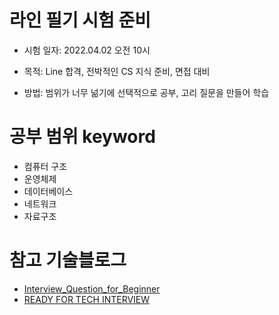 # 라인 필기 시험 준비

- 시험 일자: 2022.04.02 오전 10시


- 목적: Line 합격, 전박적인 CS 지식 준비, 면접 대비
- 방법: 범위가 너무 넒기에 선택적으로 공부, 고리 질문을 만들어 학습

# 공부 범위 keyword

- 컴퓨터 구조
- 운영체제
- 데이터베이스
- 네트워크
- 자료구조

# 참고 기술블로그

- [Interview_Question_for_Beginner](https://github.com/JaeYeopHan/Interview_Question_for_Beginner)
- [READY FOR TECH INTERVIEW](https://github.com/WooVictory/Ready-For-Tech-Interview)

